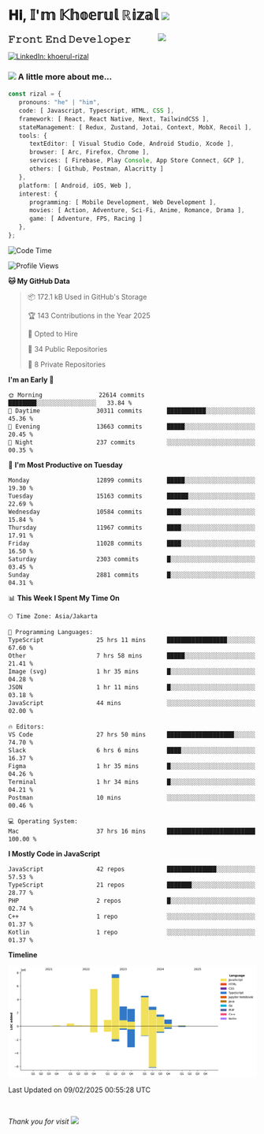 <h1> 𝐇𝐢, 𝕀'𝕞 𝕂𝕙𝕠𝕖𝕣𝕦𝕝 ℝ𝕚𝕫𝕒𝕝 <img src="https://media.giphy.com/media/mGcNjsfWAjY5AEZNw6/giphy.gif" width="50"></h1>
<img align='right' src="https://media.giphy.com/media/v1.Y2lkPTc5MGI3NjExOWI2ajR2NGJubzBsZHFuaHMwajRrcDNsNXJwOG8yb3F0NjhkNXF4OSZlcD12MV9pbnRlcm5hbF9naWZfYnlfaWQmY3Q9cw/fkZukR450RQ1qnGaq9/giphy.gif" width="200">
<strong style="font-size:20px;">𝙵𝚛𝚘𝚗𝚝 𝙴𝚗𝚍 𝙳𝚎𝚟𝚎𝚕𝚘𝚙𝚎𝚛</strong>
</p></em>

[![LinkedIn: khoerul-rizal](https://img.shields.io/badge/khoerul--rizal-blue?style=flat-square&logo=Linkedin&logoColor=white&link=https://www.linkedin.com/in/khoerul-rizal/)](https://www.linkedin.com/in/khoerul-rizal/)

### <img src="https://media.giphy.com/media/VgCDAzcKvsR6OM0uWg/giphy.gif" width="50"> A little more about me...

```typescript
const rizal = {
   pronouns: "he" | "him",
   code: [ Javascript, Typescript, HTML, CSS ],
   framework: [ React, React Native, Next, TailwindCSS ],
   stateManagement: [ Redux, Zustand, Jotai, Context, MobX, Recoil ],
   tools: {
      textEditor: [ Visual Studio Code, Android Studio, Xcode ],
      browser: [ Arc, Firefox, Chrome ],
      services: [ Firebase, Play Console, App Store Connect, GCP ],
      others: [ Github, Postman, Alacritty ]
   },
   platform: [ Android, iOS, Web ],
   interest: {
      programming: [ Mobile Development, Web Development ],
      movies: [ Action, Adventure, Sci-Fi, Anime, Romance, Drama ],
      game: [ Adventure, FPS, Racing ]
   },
};
```

<!--START_SECTION:waka-->
![Code Time](http://img.shields.io/badge/Code%20Time-2%2C183%20hrs%2049%20mins-blue)

![Profile Views](http://img.shields.io/badge/Profile%20Views-0-blue)

**🐱 My GitHub Data** 

> 📦 172.1 kB Used in GitHub's Storage 
 > 
> 🏆 143 Contributions in the Year 2025
 > 
> 💼 Opted to Hire
 > 
> 📜 34 Public Repositories 
 > 
> 🔑 8 Private Repositories 
 > 
**I'm an Early 🐤** 

```text
🌞 Morning                22614 commits       ████████░░░░░░░░░░░░░░░░░   33.84 % 
🌆 Daytime                30311 commits       ███████████░░░░░░░░░░░░░░   45.36 % 
🌃 Evening                13663 commits       █████░░░░░░░░░░░░░░░░░░░░   20.45 % 
🌙 Night                  237 commits         ░░░░░░░░░░░░░░░░░░░░░░░░░   00.35 % 
```
📅 **I'm Most Productive on Tuesday** 

```text
Monday                   12899 commits       █████░░░░░░░░░░░░░░░░░░░░   19.30 % 
Tuesday                  15163 commits       ██████░░░░░░░░░░░░░░░░░░░   22.69 % 
Wednesday                10584 commits       ████░░░░░░░░░░░░░░░░░░░░░   15.84 % 
Thursday                 11967 commits       ████░░░░░░░░░░░░░░░░░░░░░   17.91 % 
Friday                   11028 commits       ████░░░░░░░░░░░░░░░░░░░░░   16.50 % 
Saturday                 2303 commits        █░░░░░░░░░░░░░░░░░░░░░░░░   03.45 % 
Sunday                   2881 commits        █░░░░░░░░░░░░░░░░░░░░░░░░   04.31 % 
```


📊 **This Week I Spent My Time On** 

```text
🕑︎ Time Zone: Asia/Jakarta

💬 Programming Languages: 
TypeScript               25 hrs 11 mins      █████████████████░░░░░░░░   67.60 % 
Other                    7 hrs 58 mins       █████░░░░░░░░░░░░░░░░░░░░   21.41 % 
Image (svg)              1 hr 35 mins        █░░░░░░░░░░░░░░░░░░░░░░░░   04.28 % 
JSON                     1 hr 11 mins        █░░░░░░░░░░░░░░░░░░░░░░░░   03.18 % 
JavaScript               44 mins             ░░░░░░░░░░░░░░░░░░░░░░░░░   02.00 % 

🔥 Editors: 
VS Code                  27 hrs 50 mins      ███████████████████░░░░░░   74.70 % 
Slack                    6 hrs 6 mins        ████░░░░░░░░░░░░░░░░░░░░░   16.37 % 
Figma                    1 hr 35 mins        █░░░░░░░░░░░░░░░░░░░░░░░░   04.26 % 
Terminal                 1 hr 34 mins        █░░░░░░░░░░░░░░░░░░░░░░░░   04.21 % 
Postman                  10 mins             ░░░░░░░░░░░░░░░░░░░░░░░░░   00.46 % 

💻 Operating System: 
Mac                      37 hrs 16 mins      █████████████████████████   100.00 % 
```

**I Mostly Code in JavaScript** 

```text
JavaScript               42 repos            ██████████████░░░░░░░░░░░   57.53 % 
TypeScript               21 repos            ███████░░░░░░░░░░░░░░░░░░   28.77 % 
PHP                      2 repos             █░░░░░░░░░░░░░░░░░░░░░░░░   02.74 % 
C++                      1 repo              ░░░░░░░░░░░░░░░░░░░░░░░░░   01.37 % 
Kotlin                   1 repo              ░░░░░░░░░░░░░░░░░░░░░░░░░   01.37 % 
```



**Timeline**

![Lines of Code chart](https://raw.githubusercontent.com/khoerulrizal/khoerulrizal/main/assets/bar_graph.png)


 Last Updated on 09/02/2025 00:55:28 UTC
<!--END_SECTION:waka-->
</details>
<br/>

<em>Thank you for visit</em> <img src="https://media.giphy.com/media/v1.Y2lkPTc5MGI3NjExcHdvNm1qZWtjaGw0ZjdwM3Z3NnY2dHlueTVuODBta2FiY20wM2YybSZlcD12MV9pbnRlcm5hbF9naWZfYnlfaWQmY3Q9cw/tV25tpdKqdFa9x81k2/giphy.gif" width="40">
